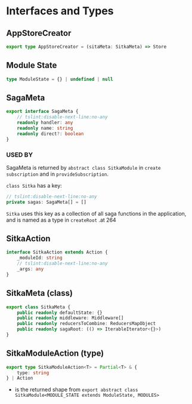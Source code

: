 # Interfaces and Types

## AppStoreCreator

```typescript
export type AppStoreCreator = (sitaMeta: SitkaMeta) => Store
```

## Module State

```typescript
type ModuleState = {} | undefined | null
```

## SagaMeta

```typescript
export interface SagaMeta {
	// tslint:disable-next-line:no-any
	readonly handler: any
	readonly name: string
	readonly direct?: boolean
}
```

### USED BY

SagaMeta is returned by `abstract class SitkaModule` in `create subscription` and in `provideSubscription`.

`class Sitka` has a key:

```typescript
// tslint:disable-next-line:no-any
private sagas: SagaMeta[] = []
```

`Sitka` uses this key as a collection of all saga functions in the application, and is named as a type in `createRoot` .at 264

## SitkaAction

```typescript
interface SitkaAction extends Action {
	_moduleId: string
	// tslint:disable-next-line:no-any
	_args: any
}
```

## SitkaMeta (class)

```typescript
export class SitkaMeta {
	public readonly defaultState: {}
	public readonly middleware: Middleware[]
	public readonly reducersToCombine: ReducersMapObject
	public readonly sagaRoot: (() => IterableIterator<{}>)
}
```

## SitkaModuleAction<T> (type)

```typescript
export type SitkaModuleAction<T> = Partial<T> & {
    type: string
} | Action
```

- is the returned shape from `export abstract class SitkaModule<MODULE_STATE extends ModuleState, MODULES>`
